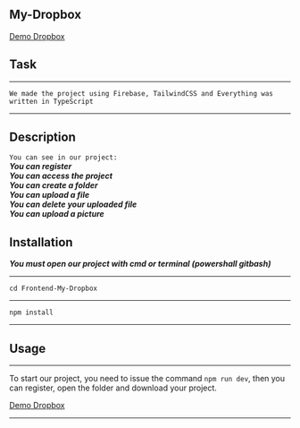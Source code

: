 ## My-Dropbox

[Demo Dropbox](https://dropbox-clone-qws.netlify.app)

## Task
***
```We made the project using Firebase, TailwindCSS and Everything was written in TypeScript```
***

## Description
```You can see in our project:```  
***You can register***  
***You can access the project***  
***You can create a folder***  
***You can upload a file***  
***You can delete your uploaded file***  
***You can upload a picture***

## Installation
***You must open our project with cmd or terminal (powershall gitbash)***
***
``` 
cd Frontend-My-Dropbox
```
***
```
npm install
```
***

## Usage
***
To start our project, you need to issue the command
```npm run dev```, then you can register, open the folder and download your project.

[Demo Dropbox](https://dropbox-clone-qws.netlify.app)
***